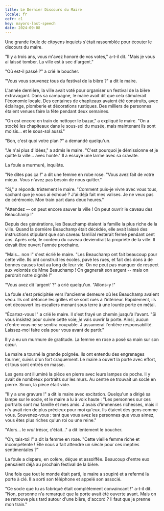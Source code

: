 ```yaml
---
title: Le Dernier Discours du Maire
locale: fr
cefr: c1
key: mayors-last-speech
date: 2024-09-08
---
```


Une grande foule de citoyens inquiets s'était rassemblée pour écouter le discours du maire.

"Il y a trois ans, vous m'avez honoré de vos votes," a-t-il dit. "Mais je vous ai laissé tomber. La ville est à sec d'argent."

"Où est-il passé ?" a crié le boucher.

"Vous vous souvenez tous du festival de la bière ?" a dit le maire.

L'année dernière, la ville avait voté pour organiser un festival de la bière extravagant. Dans sa campagne, le maire avait dit que cela stimulerait l'économie locale. Des centaines de chapiteaux avaient été construits, avec éclairage, plomberie et décorations rustiques. Des milliers de personnes étaient venues faire la fête pendant deux semaines.

"On est encore en train de nettoyer le bazar," a expliqué le maire. "On a stocké les chapiteaux dans le sous-sol du musée, mais maintenant ils sont moisis... et le sous-sol aussi."

"Bon, c'est quoi votre plan ?" a demandé quelqu'un.

"Je n'ai plus d'idées," a admis le maire. "C'est pourquoi je démissionne et je quitte la ville... avec honte." Il a essuyé une larme avec sa cravate.

La foule a murmuré, inquiète.

"Ne dites pas ça !" a dit une femme en robe rose. "Vous avez fait de votre mieux. Vous n'avez pas besoin de nous quitter."

"Si," a répondu tristement le maire. "Comment puis-je vivre avec vous tous, sachant que je vous ai échoué ? J'ai déjà fait mes valises. Je ne veux pas de cérémonie. Mon train part dans deux heures."

"Attendez -- on peut encore sauver la ville ! On peut ouvrir le caveau des Beauchamp !"

Depuis des générations, les Beauchamp étaient la famille la plus riche de la ville. Quand la dernière Beauchamp était décédée, elle avait laissé des instructions stipulant que son caveau familial resterait fermé pendant cent ans. Après cela, le contenu du caveau deviendrait la propriété de la ville. Il devait être ouvert l'année prochaine.

"Mais... non !" s'est écrié le maire. "Les Beauchamp ont fait beaucoup pour cette ville. Ils ont construit les écoles, pavé les rues, et fait des dons à de bonnes causes tout au long de leur vie. On ne peut pas manquer de respect aux volontés de Mme Beauchamp ! On gagnerait son argent -- mais on perdrait notre dignité !"

"Vous avez dit 'argent' ?" a crié quelqu'un. "Allons-y !"

La foule s'est précipitée vers l'ancienne demeure où les Beauchamp avaient vécu. Ils ont défoncé les grilles et se sont rués à l'intérieur. Rapidement, ils ont découvert les escaliers menant sous terre à une lourde porte en métal.

"Écartez-vous !" a crié le maire. Il s'est frayé un chemin jusqu'à l'avant. "Si vous insistez pour suivre cette voie, *je* vais ouvrir la porte. Ainsi, aucun d'entre vous ne se sentira coupable. J'assumerai l'entière responsabilité. Laissez-moi faire cela pour vous avant de partir."

Il y a eu un murmure de gratitude. La femme en rose a posé sa main sur son cœur.

Le maire a tourné la grande poignée. Ils ont entendu des engrenages tourner, suivis d'un fort craquement. Le maire a ouvert la porte avec effort, et tous sont entrés en masse.

Les gens ont illuminé la pièce en pierre avec leurs lampes de poche. Il y avait de nombreux portraits sur les murs. Au centre se trouvait un socle en pierre. Sinon, la pièce était vide.

"Il y a une gravure !" a dit le maire avec excitation. Quelqu'un a dirigé sa lampe sur le socle, et le maire a lu à voix haute : "Les personnes sur ces portraits sont ma famille et mes amis. J'avais d'immenses richesses, mais il n'y avait rien de plus précieux pour moi qu'eux. Ils étaient des gens comme vous. Souvenez-vous : tant que vous avez les personnes que vous aimez, vous êtes plus riches qu'un roi ou une reine."

"Alors... le *vrai* trésor, c'était..." a dit lentement le boucher.

"Oh, tais-toi !" a dit la femme en rose. "Cette vieille femme riche et incompétente ! Elle nous a fait attendre un siècle pour ces inepties sentimentales ?"

La foule a disparu, en colère, déçue et assoiffée. Beaucoup d'entre eux pensaient déjà au prochain festival de la bière.

Une fois que tout le monde était parti, le maire a soupiré et a refermé la porte à clé. Il a sorti son téléphone et appelé son associé.

"Ce socle que tu as fabriqué était complètement convaincant !" a-t-il dit. "Non, personne n'a remarqué que la porte avait été ouverte avant. Mais on se retrouve plus tard autour d'une bière, d'accord ? Il faut que je prenne mon train."